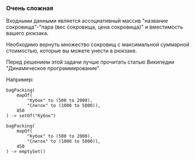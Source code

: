 ### Очень сложная

Входными данными является ассоциативный массив
"название сокровища"-"пара (вес сокровища, цена сокровища)"
и вместимость вашего рюкзака.

Необходимо вернуть множество сокровищ с максимальной суммарной стоимостью,
которые вы можете унести в рюкзаке.

Перед решением этой задачи лучше прочитать статью Википедии "Динамическое программирование".

Например:

    bagPacking(
        mapOf(
            "Кубок" to (500 to 2000),
            "Слиток" to (1000 to 5000)),
        850
    ) -> setOf("Кубок")
    
    bagPacking(
        mapOf(
            "Кубок" to (500 to 2000),
            "Слиток" to (1000 to 5000)),
        450
    ) -> emptySet()